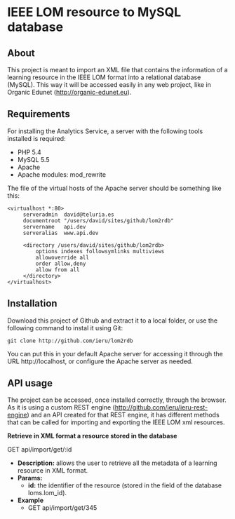 IEEE LOM resource to MySQL database
===============

About
-----

This project is meant to import an XML file that contains the information of a learning resource in the IEEE LOM format into a relational database (MySQL). This way it will be accessed easily in any web project, like in Organic Edunet (http://organic-edunet.eu).

Requirements
------------

For installing the Analytics Service, a server with the following tools installed is required:
* PHP 5.4
* MySQL 5.5
* Apache
* Apache modules: mod_rewrite

The file of the virtual hosts of the Apache server should be something like this: 
```
<virtualhost *:80>
     serveradmin  david@teluria.es
     documentroot "/users/david/sites/github/lom2rdb"
     servername   api.dev
     serveralias  www.api.dev

     <directory /users/david/sites/github/lom2rdb>
         options indexes followsymlinks multiviews
         allowoverride all
         order allow,deny
         allow from all
     </directory>
</virtualhost>
```

Installation
------------

Download this project of Github and extract it to a local folder, or use the following command to instal it using Git:

```
git clone http://github.com/ieru/lom2rdb
```

You can put this in your default Apache server for accessing it through the URL http://localhost, or configure the Apache server as needed.

API usage
---------

The project can be accessed, once installed correctly, through the browser. As it is using a custom REST engine (http://github.com/ieru/ieru-rest-engine) and an API created for that REST engine, it has different methods that can be called for importing and exporting the IEEE LOM xml resources.

**Retrieve in XML format a resource stored in the database**

GET api/import/get/:id
* **Description:** allows the user to retrieve all the metadata of a learning resource in XML format.
* **Params:**
    * **id:** the identifier of the resource (stored in the field of the database loms.lom_id).
* **Example**
    * GET api/import/get/345